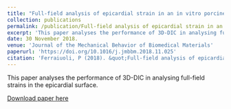 ```yaml
---
title: "Full-field analysis of epicardial strain in an in vitro porcine heart platform"
collection: publications
permalink: /publication/Full-field analysis of epicardial strain in an in vitro porcine heart platform
excerpt: 'This paper analyses the performance of 3D-DIC in analysing full-field strains in the epicardial surface <br/><img src='https://ars.els-cdn.com/content/image/1-s2.0-S1751616118313092-fx1.jpg'>'
date: 30 November 2018.
venue: 'Journal of the Mechanical Behavior of Biomedical Materials'
paperurl: 'https://doi.org/10.1016/j.jmbbm.2018.11.025'
citation: 'Ferraiuoli, P (2018). &quot;Full-field analysis of epicardial strain in an in vitro porcine heart platform.&quot; <i>Journal of the Mechanical Behavior of Biomedical Materials</i>. 2019;91:294–300.'
---
```


This paper analyses the performance of 3D-DIC in analysing full-field strains in the epicardial surface.

[Download paper here](https://www.sciencedirect.com/science/article/pii/S1751616118313092/pdfft?md5=72dbbcbc45ee1475882cc267016a789b&pid=1-s2.0-S1751616118313092-main.pdf)

